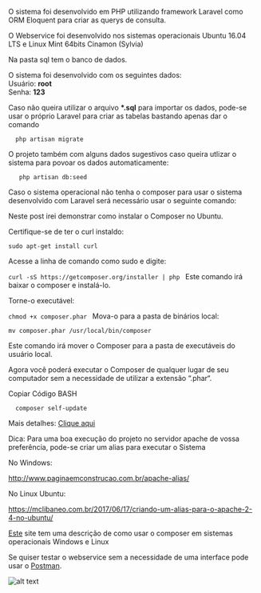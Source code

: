 O sistema foi desenvolvido em PHP utilizando framework Laravel como ORM Eloquent para criar as querys de consulta.

O Webservice foi desenvolvido nos sistemas operacionais Ubuntu 16.04 LTS e Linux Mint 64bits Cinamon (Sylvia)

Na pasta sql tem o banco de dados.

O sistema foi desenvolvido com os seguintes dados:  
 Usuário: **root**   
 Senha:   **123**
 
 
 Caso não queira utilizar o arquivo **\*.sql** para importar os dados, pode-se usar o próprio Laravel para criar as tabelas bastando apenas dar o comando   
 
 ```
   php artisan migrate
 ````  
 
 O projeto também com alguns dados sugestivos caso queira utlizar o sistema para povoar os dados automaticamente:
 
 ```
    php artisan db:seed
  ````
  
  
  Caso o sistema operacional não tenha o composer para usar o sistema desenvolvido com Laravel será necessário usar o seguinte comando:
  
  
  Neste post irei demonstrar como instalar o Composer no Ubuntu.
     
     
  Certifique-se de ter o curl instaldo:
     
  ```sudo apt-get install curl ```
  
  Acesse a linha de comando como sudo e digite:
     
  
  ```curl -sS https://getcomposer.org/installer | php ```
     Este comando irá baixar o composer e instalá-lo.
     
  Torne-o executável:
     
  
  ```chmod +x composer.phar ```
  Mova-o para a pasta de binários local:
     
  
  ```mv composer.phar /usr/local/bin/composer```
  
  Este comando irá mover o Composer para a pasta de executáveis do usuário local.
     
  Agora você poderá executar o Composer de qualquer lugar de seu computador sem a necessidade de utilizar a extensão “.phar“.
     
  Copiar Código BASH
  
  ```   composer self-update ```
  
  Mais detalhes: [Clique aqui](https://gilbertoalbino.com/instalacao-do-composer-no-ubuntu/)
  
  
  Dica: Para uma boa execução do projeto no servidor apache de vossa preferência, pode-se criar um alias para executar o Sistema
  
  No Windows:
  
  http://www.paginaemconstrucao.com.br/apache-alias/
  
  No Linux Ubuntu:
  
  https://mclibaneo.com.br/2017/06/17/criando-um-alias-para-o-apache-2-4-no-ubuntu/
  
  [Este](https://getcomposer.org/) site tem uma descrição de como usar o composer em sistemas operacionais Windows e Linux
  
  Se quiser testar o webservice sem a necessidade de uma interface pode usar o [Postman](https://www.getpostman.com/).
  
  ![alt text](https://github.com/cbcarlos07/controle/blob/master/img/postman.jpg)   
     
  
 
 